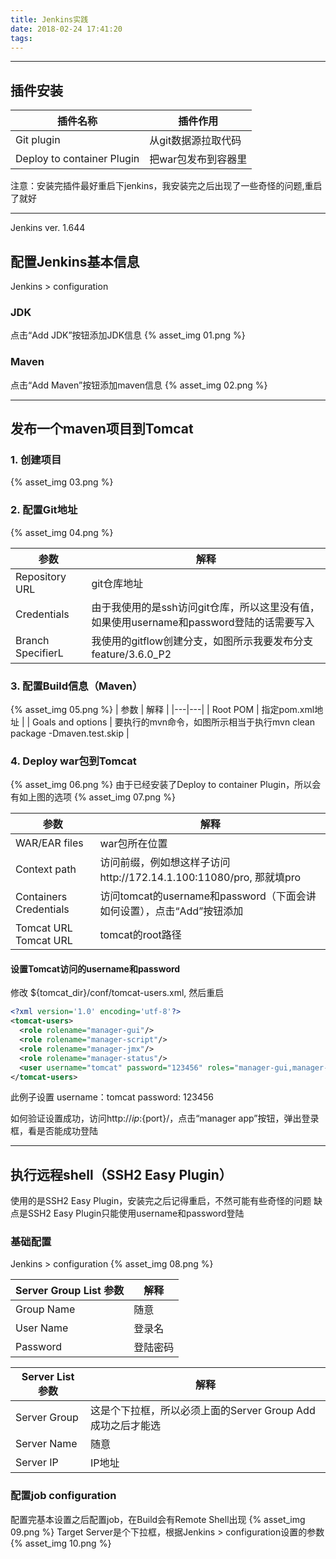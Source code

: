 ```yaml
---
title: Jenkins实践
date: 2018-02-24 17:41:20
tags:
---
```


<!-- toc -->

----

## 插件安装

| 插件名称  | 插件作用 | 
|---|---|
| Git plugin  | 从git数据源拉取代码 |
| Deploy to container Plugin  | 把war包发布到容器里 |

注意：安装完插件最好重启下jenkins，我安装完之后出现了一些奇怪的问题,重启了就好

----

Jenkins ver. 1.644

## 配置Jenkins基本信息
Jenkins > configuration
### JDK
点击“Add JDK”按钮添加JDK信息
{% asset_img 01.png %}
### Maven
点击“Add Maven”按钮添加maven信息
{% asset_img 02.png %}

----

## 发布一个maven项目到Tomcat
### 1. 创建项目
{% asset_img 03.png %}

### 2. 配置Git地址
{% asset_img 04.png %}

| 参数  | 解释   |
|---|---|
| Repository URL  | git仓库地址 |
| Credentials  | 由于我使用的是ssh访问git仓库，所以这里没有值，如果使用username和password登陆的话需要写入 |
| Branch SpecifierL  | 我使用的gitflow创建分支，如图所示我要发布分支feature/3.6.0_P2 |


### 3. 配置Build信息（Maven）
{% asset_img 05.png %}
| 参数  | 解释   |
|---|---|
| Root POM  | 指定pom.xml地址 |
| Goals and options  |  要执行的mvn命令，如图所示相当于执行mvn clean package -Dmaven.test.skip |

### 4. Deploy war包到Tomcat
{% asset_img 06.png %}
由于已经安装了Deploy to container Plugin，所以会有如上图的选项
{% asset_img 07.png %}

| 参数  | 解释   |
|---|---|
| WAR/EAR files  |  war包所在位置 |
| Context path | 访问前缀，例如想这样子访问http://172.14.1.100:11080/pro, 那就填pro |
| Containers Credentials | 访问tomcat的username和password（下面会讲如何设置），点击“Add”按钮添加 |
| Tomcat URL Tomcat URL |  tomcat的root路径 |


#### 设置Tomcat访问的username和password
修改 ${tomcat_dir}/conf/tomcat-users.xml, 然后重启
```xml
<?xml version='1.0' encoding='utf-8'?>
<tomcat-users>
  <role rolename="manager-gui"/>
  <role rolename="manager-script"/>
  <role rolename="manager-jmx"/>
  <role rolename="manager-status"/>
  <user username="tomcat" password="123456" roles="manager-gui,manager-script,manager-jmx,manager-status" />
</tomcat-users>
```
此例子设置
username：tomcat
password: 123456

如何验证设置成功，访问http://${ip}:${port}/，点击“manager app”按钮，弹出登录框，看是否能成功登陆

----

## 执行远程shell（SSH2 Easy Plugin）
使用的是SSH2 Easy Plugin，安装完之后记得重启，不然可能有些奇怪的问题
缺点是SSH2 Easy Plugin只能使用username和password登陆
### 基础配置
Jenkins > configuration
{% asset_img 08.png %}

| 	Server Group List 参数  | 解释 |
|---|---|
| Group Name  |  随意 |
| User Name | 登录名 |
| Password | 登陆密码 |

| 	Server List 参数  | 解释 |
|---|---|
| Server Group  |  这是个下拉框，所以必须上面的Server Group Add成功之后才能选 |
| Server Name | 随意 |
| Server IP | IP地址 |

### 配置job configuration
配置完基本设置之后配置job，在Build会有Remote Shell出现
{% asset_img 09.png %}
Target Server是个下拉框，根据Jenkins > configuration设置的参数
{% asset_img 10.png %}
